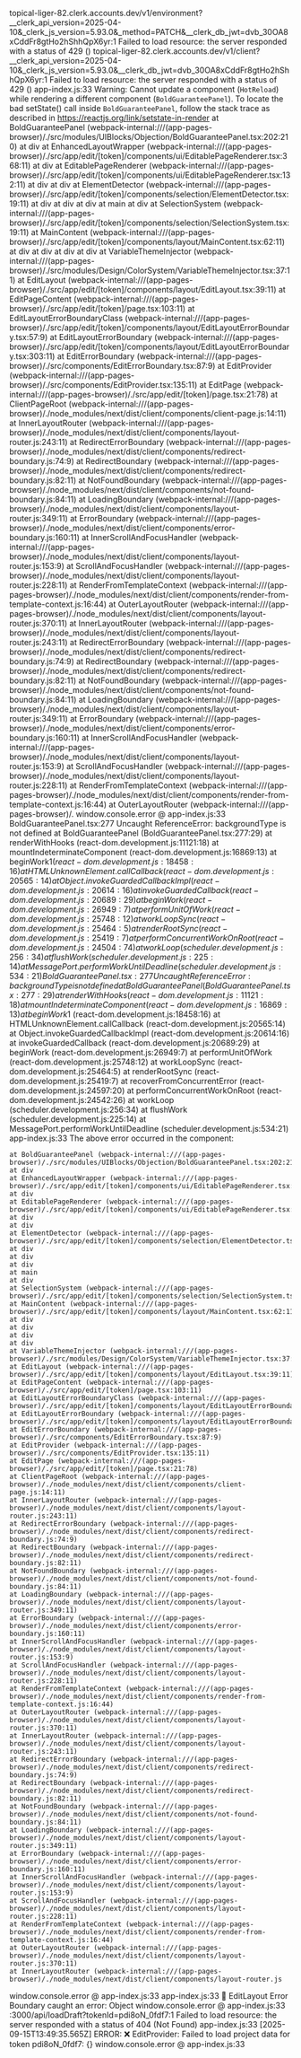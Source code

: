 topical-liger-82.clerk.accounts.dev/v1/environment?__clerk_api_version=2025-04-10&_clerk_js_version=5.93.0&_method=PATCH&__clerk_db_jwt=dvb_30OA8xCddFr8gtHo2hShhQpX6yr:1  Failed to load resource: the server responded with a status of 429 ()
topical-liger-82.clerk.accounts.dev/v1/client?__clerk_api_version=2025-04-10&_clerk_js_version=5.93.0&__clerk_db_jwt=dvb_30OA8xCddFr8gtHo2hShhQpX6yr:1  Failed to load resource: the server responded with a status of 429 ()
app-index.js:33 Warning: Cannot update a component (`HotReload`) while rendering a different component (`BoldGuaranteePanel`). To locate the bad setState() call inside `BoldGuaranteePanel`, follow the stack trace as described in https://reactjs.org/link/setstate-in-render
    at BoldGuaranteePanel (webpack-internal:///(app-pages-browser)/./src/modules/UIBlocks/Objection/BoldGuaranteePanel.tsx:202:210)
    at div
    at EnhancedLayoutWrapper (webpack-internal:///(app-pages-browser)/./src/app/edit/[token]/components/ui/EditablePageRenderer.tsx:368:11)
    at div
    at EditablePageRenderer (webpack-internal:///(app-pages-browser)/./src/app/edit/[token]/components/ui/EditablePageRenderer.tsx:132:11)
    at div
    at div
    at ElementDetector (webpack-internal:///(app-pages-browser)/./src/app/edit/[token]/components/selection/ElementDetector.tsx:19:11)
    at div
    at div
    at div
    at main
    at div
    at SelectionSystem (webpack-internal:///(app-pages-browser)/./src/app/edit/[token]/components/selection/SelectionSystem.tsx:19:11)
    at MainContent (webpack-internal:///(app-pages-browser)/./src/app/edit/[token]/components/layout/MainContent.tsx:62:11)
    at div
    at div
    at div
    at div
    at VariableThemeInjector (webpack-internal:///(app-pages-browser)/./src/modules/Design/ColorSystem/VariableThemeInjector.tsx:37:11)
    at EditLayout (webpack-internal:///(app-pages-browser)/./src/app/edit/[token]/components/layout/EditLayout.tsx:39:11)
    at EditPageContent (webpack-internal:///(app-pages-browser)/./src/app/edit/[token]/page.tsx:103:11)
    at EditLayoutErrorBoundaryClass (webpack-internal:///(app-pages-browser)/./src/app/edit/[token]/components/layout/EditLayoutErrorBoundary.tsx:57:9)
    at EditLayoutErrorBoundary (webpack-internal:///(app-pages-browser)/./src/app/edit/[token]/components/layout/EditLayoutErrorBoundary.tsx:303:11)
    at EditErrorBoundary (webpack-internal:///(app-pages-browser)/./src/components/EditErrorBoundary.tsx:87:9)
    at EditProvider (webpack-internal:///(app-pages-browser)/./src/components/EditProvider.tsx:135:11)
    at EditPage (webpack-internal:///(app-pages-browser)/./src/app/edit/[token]/page.tsx:21:78)
    at ClientPageRoot (webpack-internal:///(app-pages-browser)/./node_modules/next/dist/client/components/client-page.js:14:11)
    at InnerLayoutRouter (webpack-internal:///(app-pages-browser)/./node_modules/next/dist/client/components/layout-router.js:243:11)
    at RedirectErrorBoundary (webpack-internal:///(app-pages-browser)/./node_modules/next/dist/client/components/redirect-boundary.js:74:9)
    at RedirectBoundary (webpack-internal:///(app-pages-browser)/./node_modules/next/dist/client/components/redirect-boundary.js:82:11)
    at NotFoundBoundary (webpack-internal:///(app-pages-browser)/./node_modules/next/dist/client/components/not-found-boundary.js:84:11)
    at LoadingBoundary (webpack-internal:///(app-pages-browser)/./node_modules/next/dist/client/components/layout-router.js:349:11)
    at ErrorBoundary (webpack-internal:///(app-pages-browser)/./node_modules/next/dist/client/components/error-boundary.js:160:11)
    at InnerScrollAndFocusHandler (webpack-internal:///(app-pages-browser)/./node_modules/next/dist/client/components/layout-router.js:153:9)
    at ScrollAndFocusHandler (webpack-internal:///(app-pages-browser)/./node_modules/next/dist/client/components/layout-router.js:228:11)
    at RenderFromTemplateContext (webpack-internal:///(app-pages-browser)/./node_modules/next/dist/client/components/render-from-template-context.js:16:44)
    at OuterLayoutRouter (webpack-internal:///(app-pages-browser)/./node_modules/next/dist/client/components/layout-router.js:370:11)
    at InnerLayoutRouter (webpack-internal:///(app-pages-browser)/./node_modules/next/dist/client/components/layout-router.js:243:11)
    at RedirectErrorBoundary (webpack-internal:///(app-pages-browser)/./node_modules/next/dist/client/components/redirect-boundary.js:74:9)
    at RedirectBoundary (webpack-internal:///(app-pages-browser)/./node_modules/next/dist/client/components/redirect-boundary.js:82:11)
    at NotFoundBoundary (webpack-internal:///(app-pages-browser)/./node_modules/next/dist/client/components/not-found-boundary.js:84:11)
    at LoadingBoundary (webpack-internal:///(app-pages-browser)/./node_modules/next/dist/client/components/layout-router.js:349:11)
    at ErrorBoundary (webpack-internal:///(app-pages-browser)/./node_modules/next/dist/client/components/error-boundary.js:160:11)
    at InnerScrollAndFocusHandler (webpack-internal:///(app-pages-browser)/./node_modules/next/dist/client/components/layout-router.js:153:9)
    at ScrollAndFocusHandler (webpack-internal:///(app-pages-browser)/./node_modules/next/dist/client/components/layout-router.js:228:11)
    at RenderFromTemplateContext (webpack-internal:///(app-pages-browser)/./node_modules/next/dist/client/components/render-from-template-context.js:16:44)
    at OuterLayoutRouter (webpack-internal:///(app-pages-browser)/.
window.console.error @ app-index.js:33
BoldGuaranteePanel.tsx:277 Uncaught ReferenceError: backgroundType is not defined
    at BoldGuaranteePanel (BoldGuaranteePanel.tsx:277:29)
    at renderWithHooks (react-dom.development.js:11121:18)
    at mountIndeterminateComponent (react-dom.development.js:16869:13)
    at beginWork$1 (react-dom.development.js:18458:16)
    at HTMLUnknownElement.callCallback (react-dom.development.js:20565:14)
    at Object.invokeGuardedCallbackImpl (react-dom.development.js:20614:16)
    at invokeGuardedCallback (react-dom.development.js:20689:29)
    at beginWork (react-dom.development.js:26949:7)
    at performUnitOfWork (react-dom.development.js:25748:12)
    at workLoopSync (react-dom.development.js:25464:5)
    at renderRootSync (react-dom.development.js:25419:7)
    at performConcurrentWorkOnRoot (react-dom.development.js:24504:74)
    at workLoop (scheduler.development.js:256:34)
    at flushWork (scheduler.development.js:225:14)
    at MessagePort.performWorkUntilDeadline (scheduler.development.js:534:21)
BoldGuaranteePanel.tsx:277 Uncaught ReferenceError: backgroundType is not defined
    at BoldGuaranteePanel (BoldGuaranteePanel.tsx:277:29)
    at renderWithHooks (react-dom.development.js:11121:18)
    at mountIndeterminateComponent (react-dom.development.js:16869:13)
    at beginWork$1 (react-dom.development.js:18458:16)
    at HTMLUnknownElement.callCallback (react-dom.development.js:20565:14)
    at Object.invokeGuardedCallbackImpl (react-dom.development.js:20614:16)
    at invokeGuardedCallback (react-dom.development.js:20689:29)
    at beginWork (react-dom.development.js:26949:7)
    at performUnitOfWork (react-dom.development.js:25748:12)
    at workLoopSync (react-dom.development.js:25464:5)
    at renderRootSync (react-dom.development.js:25419:7)
    at recoverFromConcurrentError (react-dom.development.js:24597:20)
    at performConcurrentWorkOnRoot (react-dom.development.js:24542:26)
    at workLoop (scheduler.development.js:256:34)
    at flushWork (scheduler.development.js:225:14)
    at MessagePort.performWorkUntilDeadline (scheduler.development.js:534:21)
app-index.js:33 The above error occurred in the <BoldGuaranteePanel> component:

    at BoldGuaranteePanel (webpack-internal:///(app-pages-browser)/./src/modules/UIBlocks/Objection/BoldGuaranteePanel.tsx:202:210)
    at div
    at EnhancedLayoutWrapper (webpack-internal:///(app-pages-browser)/./src/app/edit/[token]/components/ui/EditablePageRenderer.tsx:368:11)
    at div
    at EditablePageRenderer (webpack-internal:///(app-pages-browser)/./src/app/edit/[token]/components/ui/EditablePageRenderer.tsx:132:11)
    at div
    at div
    at ElementDetector (webpack-internal:///(app-pages-browser)/./src/app/edit/[token]/components/selection/ElementDetector.tsx:19:11)
    at div
    at div
    at div
    at main
    at div
    at SelectionSystem (webpack-internal:///(app-pages-browser)/./src/app/edit/[token]/components/selection/SelectionSystem.tsx:19:11)
    at MainContent (webpack-internal:///(app-pages-browser)/./src/app/edit/[token]/components/layout/MainContent.tsx:62:11)
    at div
    at div
    at div
    at div
    at VariableThemeInjector (webpack-internal:///(app-pages-browser)/./src/modules/Design/ColorSystem/VariableThemeInjector.tsx:37:11)
    at EditLayout (webpack-internal:///(app-pages-browser)/./src/app/edit/[token]/components/layout/EditLayout.tsx:39:11)
    at EditPageContent (webpack-internal:///(app-pages-browser)/./src/app/edit/[token]/page.tsx:103:11)
    at EditLayoutErrorBoundaryClass (webpack-internal:///(app-pages-browser)/./src/app/edit/[token]/components/layout/EditLayoutErrorBoundary.tsx:57:9)
    at EditLayoutErrorBoundary (webpack-internal:///(app-pages-browser)/./src/app/edit/[token]/components/layout/EditLayoutErrorBoundary.tsx:303:11)
    at EditErrorBoundary (webpack-internal:///(app-pages-browser)/./src/components/EditErrorBoundary.tsx:87:9)
    at EditProvider (webpack-internal:///(app-pages-browser)/./src/components/EditProvider.tsx:135:11)
    at EditPage (webpack-internal:///(app-pages-browser)/./src/app/edit/[token]/page.tsx:21:78)
    at ClientPageRoot (webpack-internal:///(app-pages-browser)/./node_modules/next/dist/client/components/client-page.js:14:11)
    at InnerLayoutRouter (webpack-internal:///(app-pages-browser)/./node_modules/next/dist/client/components/layout-router.js:243:11)
    at RedirectErrorBoundary (webpack-internal:///(app-pages-browser)/./node_modules/next/dist/client/components/redirect-boundary.js:74:9)
    at RedirectBoundary (webpack-internal:///(app-pages-browser)/./node_modules/next/dist/client/components/redirect-boundary.js:82:11)
    at NotFoundBoundary (webpack-internal:///(app-pages-browser)/./node_modules/next/dist/client/components/not-found-boundary.js:84:11)
    at LoadingBoundary (webpack-internal:///(app-pages-browser)/./node_modules/next/dist/client/components/layout-router.js:349:11)
    at ErrorBoundary (webpack-internal:///(app-pages-browser)/./node_modules/next/dist/client/components/error-boundary.js:160:11)
    at InnerScrollAndFocusHandler (webpack-internal:///(app-pages-browser)/./node_modules/next/dist/client/components/layout-router.js:153:9)
    at ScrollAndFocusHandler (webpack-internal:///(app-pages-browser)/./node_modules/next/dist/client/components/layout-router.js:228:11)
    at RenderFromTemplateContext (webpack-internal:///(app-pages-browser)/./node_modules/next/dist/client/components/render-from-template-context.js:16:44)
    at OuterLayoutRouter (webpack-internal:///(app-pages-browser)/./node_modules/next/dist/client/components/layout-router.js:370:11)
    at InnerLayoutRouter (webpack-internal:///(app-pages-browser)/./node_modules/next/dist/client/components/layout-router.js:243:11)
    at RedirectErrorBoundary (webpack-internal:///(app-pages-browser)/./node_modules/next/dist/client/components/redirect-boundary.js:74:9)
    at RedirectBoundary (webpack-internal:///(app-pages-browser)/./node_modules/next/dist/client/components/redirect-boundary.js:82:11)
    at NotFoundBoundary (webpack-internal:///(app-pages-browser)/./node_modules/next/dist/client/components/not-found-boundary.js:84:11)
    at LoadingBoundary (webpack-internal:///(app-pages-browser)/./node_modules/next/dist/client/components/layout-router.js:349:11)
    at ErrorBoundary (webpack-internal:///(app-pages-browser)/./node_modules/next/dist/client/components/error-boundary.js:160:11)
    at InnerScrollAndFocusHandler (webpack-internal:///(app-pages-browser)/./node_modules/next/dist/client/components/layout-router.js:153:9)
    at ScrollAndFocusHandler (webpack-internal:///(app-pages-browser)/./node_modules/next/dist/client/components/layout-router.js:228:11)
    at RenderFromTemplateContext (webpack-internal:///(app-pages-browser)/./node_modules/next/dist/client/components/render-from-template-context.js:16:44)
    at OuterLayoutRouter (webpack-internal:///(app-pages-browser)/./node_modules/next/dist/client/components/layout-router.js:370:11)
    at InnerLayoutRouter (webpack-internal:///(app-pages-browser)/./node_modules/next/dist/client/components/layout-router.js
window.console.error @ app-index.js:33
app-index.js:33 🚨 EditLayout Error Boundary caught an error: Object
window.console.error @ app-index.js:33
:3000/api/loadDraft?tokenId=pdi8oN_0fdf7:1  Failed to load resource: the server responded with a status of 404 (Not Found)
app-index.js:33 [2025-09-15T13:49:35.565Z] ERROR: ❌ EditProvider: Failed to load project data for token pdi8oN_0fdf7: {}
window.console.error @ app-index.js:33

